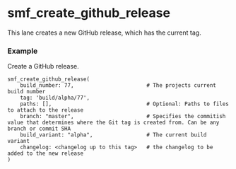 # smf_create_github_release

This lane creates a new GitHub release, which has the current tag. 

### Example
Create a GitHub release.
```
smf_create_github_release(
    build_number: 77,                       # The projects current build number
    tag: 'build/alpha/77',
    paths: [],                              # Optional: Paths to files to attach to the release
    branch: "master",                       # Specifies the commitish value that determines where the Git tag is created from. Can be any branch or commit SHA
    build_variant: "alpha",                 # The current build variant
    changelog: <changelog up to this tag>   # the changelog to be added to the new release
)
``` 